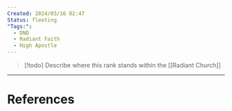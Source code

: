 ```yaml
---
Created: 2024/03/16 02:47
Status: fleeting
"Tags:":
  - DND
  - Radiant Faith
  - High Apostle
---
```

> [!todo] Describe where this rank stands within the [[Radiant Church]]
---
# References